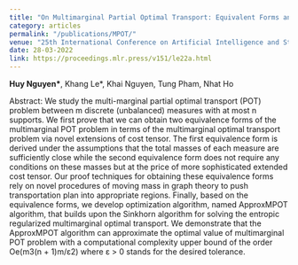 ```yaml
---
title: "On Multimarginal Partial Optimal Transport: Equivalent Forms and Computational Complexity"
category: articles
permalink: "/publications/MPOT/"
venue: "25th International Conference on Artificial Intelligence and Statistics (AISTATS)"
date: 28-03-2022
link: https://proceedings.mlr.press/v151/le22a.html
---
```


[comment]: <> (<a href="https://proceedings.mlr.press/v151/le22a.html">Arxiv</a>.)
<b>Huy Nguyen\*</b>, Khang Le\*, Khai Nguyen, Tung Pham, Nhat Ho

Abstract: We study the multi-marginal partial optimal transport (POT) problem between m discrete
(unbalanced) measures with at most n supports. We first prove that we can obtain two equivalence
forms of the multimarginal POT problem in terms of the multimarginal optimal transport problem
via novel extensions of cost tensor. The first equivalence form is derived under the assumptions
that the total masses of each measure are sufficiently close while the second equivalence form does
not require any conditions on these masses but at the price of more sophisticated extended cost
tensor. Our proof techniques for obtaining these equivalence forms rely on novel procedures of
moving mass in graph theory to push transportation plan into appropriate regions. Finally, based
on the equivalence forms, we develop optimization algorithm, named ApproxMPOT algorithm,
that builds upon the Sinkhorn algorithm for solving the entropic regularized multimarginal
optimal transport. We demonstrate that the ApproxMPOT algorithm can approximate the
optimal value of multimarginal POT problem with a computational complexity upper bound of
the order Oe(m3(n + 1)m/ε2) where ε > 0 stands for the desired tolerance.

